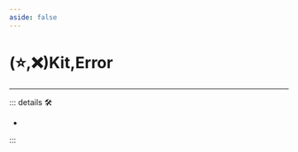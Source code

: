 ```yaml
---
aside: false
---
```

# (⭐,❌)<labor>Kit</labor>,<error>Error</error>

---

<!-- =================================================== -->
<!-- =================================================== -->
<!-- =================================================== -->
<!-- =================================================== -->
<!-- =================================================== -->
::: details 🛠

-

:::
